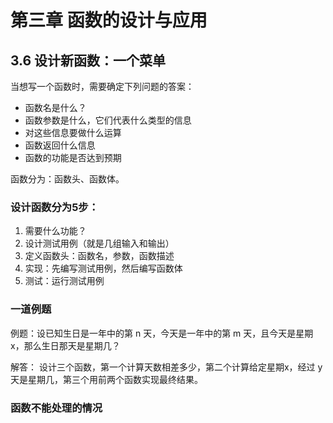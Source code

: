 # 第三章 函数的设计与应用
## 3.6 设计新函数：一个菜单
当想写一个函数时，需要确定下列问题的答案：
- 函数名是什么？
- 函数参数是什么，它们代表什么类型的信息
- 对这些信息要做什么运算
- 函数返回什么信息
- 函数的功能是否达到预期

函数分为：函数头、函数体。
### 设计函数分为5步：
1. 需要什么功能？
2. 设计测试用例（就是几组输入和输出）
3. 定义函数头：函数名，参数，函数描述
4. 实现：先编写测试用例，然后编写函数体
5. 测试：运行测试用例

### 一道例题
例题：设已知生日是一年中的第 n 天，今天是一年中的第 m 天，且今天是星期x，那么生日那天是星期几？

解答：
设计三个函数，第一个计算天数相差多少，第二个计算给定星期x，经过 y 天是星期几，第三个用前两个函数实现最终结果。

### 函数不能处理的情况
